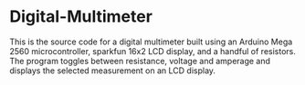 # Digital-Multimeter

This is the source code for a digital multimeter built using an Arduino Mega 2560 microcontroller, sparkfun 16x2 LCD display, and a handful of resistors.  The program toggles between resistance, voltage and amperage and displays the selected measurement on an LCD display.
